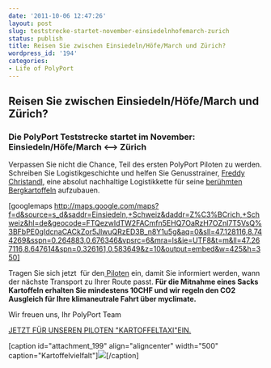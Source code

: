 ```yaml
---
date: '2011-10-06 12:47:26'
layout: post
slug: teststrecke-startet-november-einsiedelnhofemarch-zurich
status: publish
title: Reisen Sie zwischen Einsiedeln/Höfe/March und Zürich?
wordpress_id: '194'
categories:
- Life of PolyPort
---
```


## **Reisen Sie zwischen Einsiedeln/Höfe/March und Zürich?**




### Die PolyPort Teststrecke startet im November: Einsiedeln/Höfe/March <--> Zürich




Verpassen Sie nicht die Chance, Teil des ersten PolyPort Piloten zu werden. Schreiben Sie Logistikgeschichte und helfen Sie Genusstrainer, [Freddy Christandl](http://www.christandl.ch/), eine absolut nachhaltige Logistikkette für seine [berühmten Bergkartoffeln](http://www.christandl.ch/bergkartoffeln.html) aufzubauen.






[googlemaps http://maps.google.com/maps?f=d&source=s_d&saddr=Einsiedeln,+Schweiz&daddr=Z%C3%BCrich,+Schweiz&hl=de&geocode=FTQezwIdTW2FACmfn5EHQ7OaRzH7OZnl7T5VsQ%3BFbPE0gIdcnaCACkZor5JlwuQRzED3B_n8Y1u5g&aq=0&sll=47.128116,8.744269&sspn=0.264883,0.676346&vpsrc=6&mra=ls&ie=UTF8&t=m&ll=47.267116,8.647614&spn=0.326161,0.583649&z=10&output=embed&w=425&h=350]





Tragen Sie sich jetzt  für den[ Piloten](www.kartoffeltaxi.ch) ein, damit Sie informiert werden, wann der nächste Transport zu Ihrer Route passt. **Für die Mitnahme eines Sacks Kartoffeln erhalten Sie mindestens 10CHF und wir regeln den CO2 Ausgleich für Ihre klimaneutrale Fahrt über myclimate.**

Wir freuen uns,
Ihr PolyPort Team

[JETZT FÜR UNSEREN PILOTEN "KARTOFFELTAXI"EIN.](www.kartoffeltaxi.ch)

[caption id="attachment_199" align="aligncenter" width="500" caption="Kartoffelvielfalt"][![](http://polyport.files.wordpress.com/2011/10/kartoffel_vielfalt2.jpg)](http://polyport.files.wordpress.com/2011/10/kartoffel_vielfalt2.jpg)[/caption]
